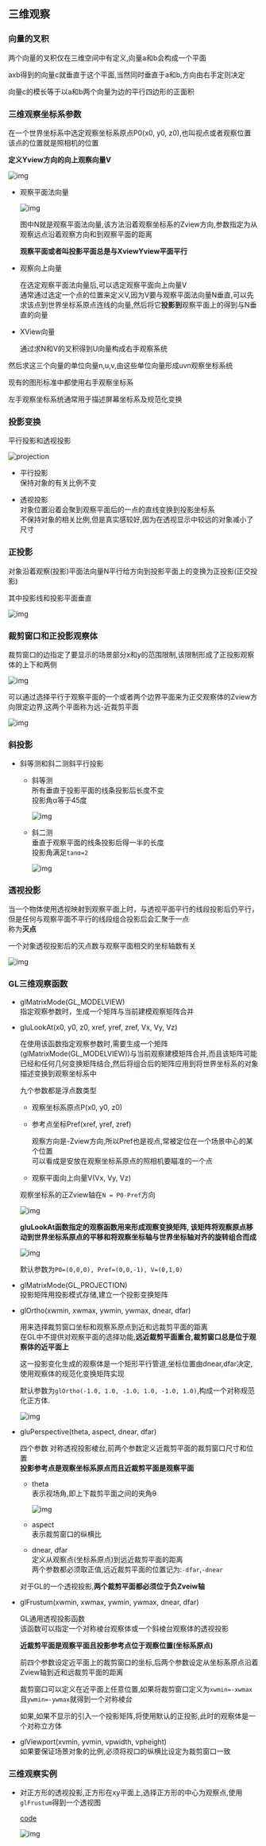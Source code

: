 ## 三维观察    

### 向量的叉积    

两个向量的叉积仅在三维空间中有定义,向量a和b会构成一个平面    

axb得到的向量c就垂直于这个平面,当然同时垂直于a和b,方向由右手定则决定        

向量c的模长等于以a和b两个向量为边的平行四边形的正面积       

### 三维观察坐标系参数    

在一个世界坐标系中选定观察坐标系原点P0(x0, y0, z0),也叫视点或者观察位置     
该点的位置就是照相机的位置    

**定义Yview方向的向上观察向量V**      

![img](./img/base.png)     


* 观察平面法向量      

    ![img](./img/cuizhi.png)    

    图中N就是观察平面法向量,该方法沿着观察坐标系的Zview方向,参数指定为从观察远点沿着观察方向和到观察平面的距离       

    **观察平面或者叫投影平面总是与XviewYview平面平行**    

* 观察向上向量    

    在选定观察平面法向量后,可以选定观察平面向上向量V      
    通常通过选定一个点的位置来定义V,因为V要与观察平面法向量N垂直,可以先求该点到世界坐标系原点连线的向量,然后将它**投影到**观察平面上的得到与N垂直的向量    

* XView向量    

    通过求N和V的叉积得到U向量构成右手观察系统     

然后求这三个向量的单位向量n,u,v,由这些单位向量形成uvn观察坐标系统    

现有的图形标准中都使用右手观察坐标系    

左手观察坐标系统通常用于描述屏幕坐标系及规范化变换      

### 投影变换    

平行投影和透视投影     

![projection](./img/projection.png)  

* 平行投影    
    保持对象的有关比例不变       

* 透视投影   
    对象位置沿着会聚到观察平面后的一点的直线变换到投影坐标系    
    不保持对象的相关比例,但是真实感较好,因为在透视显示中较远的对象减小了尺寸    
### 正投影    

对象沿着观察(投影)平面法向量N平行给方向到投影平面上的变换为正投影(正交投影)    

其中投影线和投影平面垂直     

![img](./img/mainprojection.png)    

### 裁剪窗口和正投影观察体    

裁剪窗口的边指定了要显示的场景部分x和y的范围限制,该限制形成了正投影观察体的上下和两侧       

![img](./img/projection1.png)    

可以通过选择平行于观察平面的一个或者两个边界平面来为正交观察体的Zview方向限定边界,这两个平面称为远-近裁剪平面     

![img](./img/projection2.png)   

### 斜投影   

* 斜等测和斜二测斜平行投影     

    * 斜等测       
        所有垂直于投影平面的线条投影后长度不变    
        投影角α等于45度   

        ![img](./img/touyin1.png)    

    * 斜二测      
        垂直于观察平面的线条投影后得一半的长度    
        投影角满足`tanα=2`   

        ![img](./img/touyin2.png)   


### 透视投影    

当一个物体使用透视映射到观察平面上时，与透视平面平行的线段投影后仍平行，但是任何与观察平面不平行的线段组合投影后会汇聚于一点   
称为**灭点**   

一个对象透视投影后的灭点数与观察平面相交的坐标轴数有关   

![img](./img/toushi.png)    

### GL三维观察函数   

* glMatrixMode(GL_MODELVIEW)   
    指定观察参数时，生成一个矩阵与当前建模观察矩阵合并          

* gluLookAt(x0, y0, z0, xref, yref, zref, Vx, Vy, Vz)     

    在使用该函数指定观察参数时,需要生成一个矩阵(glMatrixMode(GL_MODELVIEW))与当前观察建模矩阵合并,而且该矩阵可能已经和任何几何变换矩阵结合,然后将组合后的矩阵应用到将世界坐标系的对象描述变换到观察坐标系中     

    九个参数都是浮点数类型    

    * 观察坐标系原点P(x0, y0, z0)    
    
    * 参考点坐标Pref(xref, yref, zref)    

        观察方向是-Zview方向,所以Pref也是视点,常被定位在一个场景中心的某个位置   
        可以看成是安放在观察坐标系原点的照相机要瞄准的一个点    

    * 观察平面向上向量V(Vx, Vy, Vz)        

    观察坐标系的正Zview轴在`N = P0-Pref`方向      

    ![img](./img/glulookat.png)  

    **gluLookAt函数指定的观察函数用来形成观察变换矩阵, 该矩阵将观察原点移动到世界坐标系原点的平移和将观察坐标轴与世界坐标轴对齐的旋转组合而成**   

    ![img](./img/invert.jpg)     

    默认参数为`P0=(0,0,0), Pref=(0,0,-1), V=(0,1,0)`    

* glMatrixMode(GL_PROJECTION)    
    投影矩阵用投影模式存储,建立一个投影变换矩阵    

* glOrtho(xwmin, xwmax, ywmin, ywmax, dnear, dfar)   

    用来选择裁剪窗口坐标和观察系原点到近和远裁剪平面的距离     
    在GL中不提供对观察平面的选择功能,**远近裁剪平面重合,裁剪窗口总是位于观察体的近平面上**    

    这一投影变化生成的观察体是一个矩形平行管道,坐标位置由dnear,dfar决定,使用观察体的规范化变换矩阵实现   

    默认参数为`glOrtho(-1.0, 1.0, -1.0, 1.0, -1.0, 1.0)`,构成一个对称规范化正方体.     
    
    ![img](./img/cube.png)     

* gluPerspective(theta, aspect, dnear, dfar)    

    四个参数
    对称透视投影棱台,前两个参数定义近裁剪平面的裁剪窗口尺寸和位置     
    **投影参考点是观察坐标系原点而且近裁剪平面是观察平面**       
    * theta   
        表示视场角,即上下裁剪平面之间的夹角θ      

        ![img](./img/guanchati.png)     

    * aspect    
        表示裁剪窗口的纵横比   

    * dnear, dfar   
        定义从观察点(坐标系原点)到远近裁剪平面的距离    
        两个参数都必须取正值,远近裁剪平面的位置记为:`-dfar`,`-dnear`    
 
    对于GL的一个透视投影,**两个裁剪平面都必须位于负Zveiw轴**    

* glFrustum(xwmin, xwmax, ywmin, ywmax, dnear, dfar)    

    GL通用透视投影函数    
    该函数可以指定一个对称棱台观察体或一个斜棱台观察体的透视投影     
    
    **近裁剪平面是观察平面且投影参考点位于观察位置(坐标系原点)**     
    

    前四个参数设定近平面上的裁剪窗口的坐标,后两个参数设定从坐标系原点沿着Zview轴到近和远裁剪平面的距离     
    
    裁剪窗口可以定义在近平面上任意位置,如果将裁剪窗口定义为`xwmin=-xwmax`且`ywmin=-ywmax`就得到一个对称棱台    

    如果,如果不显示的引入一个投影矩阵,将使用默认的正投影,此时的观察体是一个对称立方体    

* glViewport(xvmin, yvmin, vpwidth, vpheight)   
    如果要保证场景对象的比例,必须将视口的纵横比设定为裁剪窗口一致       


### 三维观察实例    

* 对正方形的透视投影,正方形在xy平面上,选择正方形的中心为观察点,使用`glFrustum`得到一个透视图    

    [code](./demo/PerspectiveSquare.cpp)     

    ![img](./img/perspectivesquare.png)     












    
    
     
